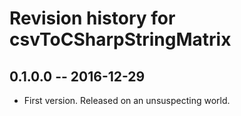 # Revision history for csvToCSharpStringMatrix

## 0.1.0.0  -- 2016-12-29

* First version. Released on an unsuspecting world.
